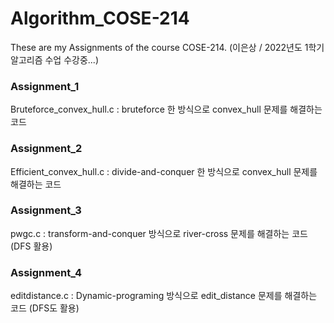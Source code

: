 # Algorithm_COSE-214
These are my Assignments of the course COSE-214.
(이은상 / 2022년도 1학기 알고리즘 수업 수강중...)

### Assignment_1
Bruteforce_convex_hull.c : bruteforce 한 방식으로 convex_hull 문제를 해결하는 코드

### Assignment_2
Efficient_convex_hull.c : divide-and-conquer 한 방식으로 convex_hull 문제를 해결하는 코드

### Assignment_3
pwgc.c : transform-and-conquer 방식으로 river-cross 문제를 해결하는 코드 (DFS 활용)

### Assignment_4
editdistance.c : Dynamic-programing 방식으로 edit_distance 문제를 해결하는 코드 (DFS도 활용)
